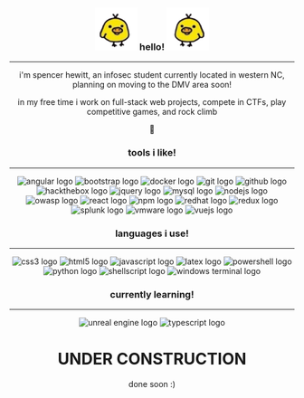 <h3 align="center">
<img src="/assets/left.png" width="75px" height="75px"/>           
hello!
<img src="/assets/right.png" width="75px" height="75px"/>           
</h3>

---

<p align="center">
i'm spencer hewitt, an infosec student currently located in western NC, planning on moving to the DMV area soon!
</p>

<p align="center">
in my free time i work on full-stack web projects, compete in CTFs, play competitive games, and rock climb
</p>

<p align="center">🌸</p>

<h3 align="center">tools i like!</h3>

---
<p align="center">
<img src="https://img.shields.io/badge/angular-%23DD0031.svg?style=for-the-badge&logo=angular&logoColor=white" alt="angular logo"/>
<img src="https://img.shields.io/badge/bootstrap-%23563D7C.svg?style=for-the-badge&logo=bootstrap&logoColor=white" alt="bootstrap logo"/>
<img src="https://camo.githubusercontent.com/4ec342876a40b53ffc6230a41196528690f9f42b1098fd354df46c649720b4c6/68747470733a2f2f696d672e736869656c64732e696f2f7374617469632f76313f7374796c653d666f722d7468652d6261646765266d6573736167653d446f636b657226636f6c6f723d323439364544266c6f676f3d446f636b6572266c6f676f436f6c6f723d464646464646266c6162656c3d" alt="docker logo"/>
<img src="https://img.shields.io/badge/git-%23F05033.svg?style=for-the-badge&logo=git&logoColor=white" alt="git logo"/>
<img src="https://camo.githubusercontent.com/cca71357fe98ec5f8cd6ebab9044ad2901f4b64ebda379ac81608ed9f1caa1a0/68747470733a2f2f696d672e736869656c64732e696f2f7374617469632f76313f7374796c653d666f722d7468652d6261646765266d6573736167653d47697448756226636f6c6f723d313831373137266c6f676f3d476974487562266c6f676f436f6c6f723d464646464646266c6162656c3d" alt="github logo"/>
<img src="https://camo.githubusercontent.com/2a1bf8be0b88685e64b1577a23915aed3b1b2ed027dcf05390977fdf47e887d4/68747470733a2f2f696d672e736869656c64732e696f2f7374617469632f76313f7374796c653d666f722d7468652d6261646765266d6573736167653d4861636b2b5468652b426f7826636f6c6f723d323232323232266c6f676f3d4861636b2b5468652b426f78266c6f676f436f6c6f723d394645463030266c6162656c3d" alt="hackthebox logo"/>
<img src="https://img.shields.io/badge/jquery-%230769AD.svg?style=for-the-badge&logo=jquery&logoColor=white" alt="jquery logo"/>
<img src="https://img.shields.io/badge/mysql-%2300f.svg?style=for-the-badge&logo=mysql&logoColor=white" alt="mysql logo"/>
<img src="https://img.shields.io/badge/node.js-6DA55F?style=for-the-badge&logo=node.js&logoColor=white" alt="nodejs logo"/>
<img src="https://camo.githubusercontent.com/f4a3ee687c089e39cf94c3cc2f7a6fefa77f15adc846009391d763a0bfff65d2/68747470733a2f2f696d672e736869656c64732e696f2f7374617469632f76313f7374796c653d666f722d7468652d6261646765266d6573736167653d4f5741535026636f6c6f723d303030303030266c6f676f3d4f57415350266c6f676f436f6c6f723d464646464646266c6162656c3d" alt="owasp logo"/>
<img src="https://img.shields.io/badge/react-%2320232a.svg?style=for-the-badge&logo=react&logoColor=%2361DAFB" alt="react logo"/>
<img src="https://camo.githubusercontent.com/fd60ad1cae960eb3117e20dc1305b39f820004bf601b0e00ea032eccb9897dfd/68747470733a2f2f696d672e736869656c64732e696f2f7374617469632f76313f7374796c653d666f722d7468652d6261646765266d6573736167653d6e706d26636f6c6f723d434233383337266c6f676f3d6e706d266c6f676f436f6c6f723d464646464646266c6162656c3d" alt="npm logo"/>
<img src="https://camo.githubusercontent.com/770f805629afea44247b7da039c7cca697f085f233d0fdc9bdd0ba5635c1b22f/68747470733a2f2f696d672e736869656c64732e696f2f7374617469632f76313f7374796c653d666f722d7468652d6261646765266d6573736167653d5265642b48617426636f6c6f723d454530303030266c6f676f3d5265642b486174266c6f676f436f6c6f723d464646464646266c6162656c3d" alt="redhat logo"/>
<img src="https://img.shields.io/badge/redux-%23593d88.svg?style=for-the-badge&logo=redux&logoColor=white" alt="redux logo"/>
<img src="https://img.shields.io/badge/splunk-%23000000.svg?style=for-the-badge&logo=splunk&logoColor=white" alt="splunk logo"/>
<img src="https://camo.githubusercontent.com/fce1034309f2bcc426b8ca4b0ce8d0d5f607008d183955139a0ef2bca10d8b3a/68747470733a2f2f696d672e736869656c64732e696f2f7374617469632f76313f7374796c653d666f722d7468652d6261646765266d6573736167653d564d7761726526636f6c6f723d363037303738266c6f676f3d564d77617265266c6f676f436f6c6f723d464646464646266c6162656c3d" alt="vmware logo"/>
<img src="https://img.shields.io/badge/vuejs-%2335495e.svg?style=for-the-badge&logo=vuedotjs&logoColor=%234FC08D" alt="vuejs logo"/>
</p>

<h3 align="center">languages i use!</h3>

---
<p align="center">
<img src="https://img.shields.io/badge/css3-%231572B6.svg?style=for-the-badge&logo=css3&logoColor=white" alt="css3 logo"/>
<img src="https://img.shields.io/badge/html5-%23E34F26.svg?style=for-the-badge&logo=html5&logoColor=white" alt="html5 logo"/>
<img src="https://img.shields.io/badge/javascript-%23323330.svg?style=for-the-badge&logo=javascript&logoColor=%23F7DF1E" alt="javascript logo"/>
<img src="https://img.shields.io/badge/latex-%23008080.svg?style=for-the-badge&logo=latex&logoColor=white" alt="latex logo"/>
<img src="https://img.shields.io/badge/PowerShell-%235391FE.svg?style=for-the-badge&logo=powershell&logoColor=white" alt="powershell logo"/>
<img src="https://img.shields.io/badge/python-3670A0?style=for-the-badge&logo=python&logoColor=ffdd54" alt="python logo"/>
<img src="https://img.shields.io/badge/shell_script-%23121011.svg?style=for-the-badge&logo=gnu-bash&logoColor=white" alt="shellscript logo"/>
<img src="https://img.shields.io/badge/Windows%20Terminal-%234D4D4D.svg?style=for-the-badge&logo=windows-terminal&logoColor=white" alt="windows terminal logo"/>
</p>

<h3 align="center">currently learning!</h3>

---
<p align="center">
<img src="https://img.shields.io/badge/unrealengine-%23313131.svg?style=for-the-badge&logo=unrealengine&logoColor=white" alt="unreal engine logo"/>
<img src="https://img.shields.io/badge/typescript-%23007ACC.svg?style=for-the-badge&logo=typescript&logoColor=white" alt="typescript logo"/>
</p>





<h1 align="center">UNDER CONSTRUCTION</h1>
<p align="center">done soon :)</p>
